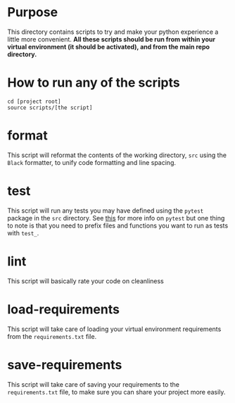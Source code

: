 # Purpose

This directory contains scripts to try and make your python experience a little more convenient. **All these scripts should be run from within your virtual environment (it should be activated), and from the main repo directory.**

# How to run any of the scripts

```
cd [project root]
source scripts/[the script]
```

# format

This script will reformat the contents of the working directory, `src` using the `Black` formatter, to unify code formatting and line spacing.

# test

This script will run any tests you may have defined using the `pytest` package in the `src` directory. See [this](https://docs.pytest.org/en/7.1.x/getting-started.html) for more info on `pytest` but one thing to note is that you need to prefix files and functions you want to run as tests with `test_`.

# lint

This script will basically rate your code on cleanliness

# load-requirements

This script will take care of loading your virtual environment requirements from the `requirements.txt` file.

# save-requirements

This script will take care of saving your requirements to the `requirements.txt` file, to make sure you can share your project more easily.

